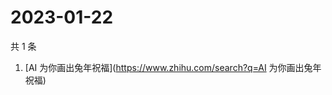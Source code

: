 # 2023-01-22

共 1 条

<!-- BEGIN -->
<!-- 最后更新时间 Sun Jan 22 2023 01:06:14 GMT+0800 (China Standard Time) -->

1. [AI 为你画出兔年祝福](https://www.zhihu.com/search?q=AI 为你画出兔年祝福)

<!-- END -->

